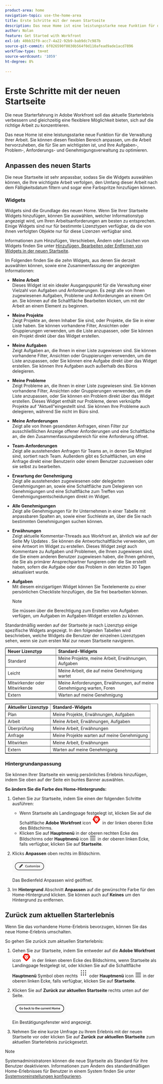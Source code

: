 ```yaml
---
product-area: home
navigation-topic: use-the-home-area
title: Erste Schritte mit der neuen Startseite
description: Das neue Home ist eine leistungsstarke neue Funktion für die Verwaltung Ihrer Arbeit. Dieser flexible Bereich kann angepasst werden, um die Arbeit hervorzuheben, die für Sie am wichtigsten ist, und Ihre Aufgaben-, Problem-, Anforderungs- und Genehmigungsverwaltung zu optimieren.
author: Nolan
feature: Get Started with Workfront
exl-id: 40bb32f0-acc7-4a22-92b9-bab9dc7c987b
source-git-commit: 6f026590f0030b564f0d110afead9ade1acd7896
workflow-type: tm+mt
source-wordcount: '1059'
ht-degree: 8%

---
```


# Erste Schritte mit der neuen Startseite

<!--Audited: 12/2023-->

Die neue Starterfahrung in Adobe Workfront soll das aktuelle Starterlebnis verbessern und gleichzeitig eine flexiblere Möglichkeit bieten, sich auf die richtige Arbeit zu konzentrieren.

Das neue Home ist eine leistungsstarke neue Funktion für die Verwaltung Ihrer Arbeit. Sie können diesen flexiblen Bereich anpassen, um die Arbeit hervorzuheben, die für Sie am wichtigsten ist, und Ihre Aufgaben-, Problem-, Anforderungs- und Genehmigungsverwaltung zu optimieren.

## Anpassen des neuen Starts

Die neue Startseite ist sehr anpassbar, sodass Sie die Widgets auswählen können, die Ihre wichtigste Arbeit verfolgen, den Umfang dieser Arbeit nach dem Fälligkeitsdatum filtern und sogar eine Farbspritze hinzufügen können.

### Widgets

Widgets sind die Grundlage des neuen Home. Wenn Sie Ihrer Startseite Widgets hinzufügen, können Sie auswählen, welcher Informationstyp angezeigt wird, um Ihren Arbeitsanforderungen am besten zu entsprechen. Einige Widgets sind nur für bestimmte Lizenztypen verfügbar, da die von ihnen verfolgten Objekte nur für diese Lizenzen verfügbar sind.

Informationen zum Hinzufügen, Verschieben, Ändern oder Löschen von Widgets finden Sie unter [Hinzufügen, Bearbeiten oder Entfernen von Widgets in der neuen Startseite](/help/quicksilver/workfront-basics/using-home/new-home/add-edit-remove-widgets-in-new-home.md).

Im Folgenden finden Sie die zehn Widgets, aus denen Sie derzeit auswählen können, sowie eine Zusammenfassung der angezeigten Informationen:

* **Meine Arbeit**\
    Dieses Widget ist ein idealer Ausgangspunkt für die Verwaltung einer Vielzahl von Aufgaben und Anforderungen. Es zeigt alle von Ihnen zugewiesenen Aufgaben, Probleme und Anforderungen an einem Ort an. Sie können auf die Schaltfläche Bearbeiten klicken, um mit der Arbeit an einem Element zu beginnen.

* **Meine Projekte**\
    Zeigt Projekte an, deren Inhaber Sie sind, oder Projekte, die Sie in einer Liste haben. Sie können vorhandene Filter, Ansichten oder Gruppierungen verwenden, um die Liste anzupassen, oder Sie können ein Projekt direkt über das Widget erstellen.

* **Meine Aufgaben**\
    Zeigt Aufgaben an, die Ihnen in einer Liste zugewiesen sind. Sie können vorhandene Filter, Ansichten oder Gruppierungen verwenden, um die Liste anzupassen, oder Sie können eine Aufgabe direkt über das Widget erstellen. Sie können Ihre Aufgaben auch außerhalb des Büros delegieren.

* **Meine Probleme**\
    Zeigt Probleme an, die Ihnen in einer Liste zugewiesen sind. Sie können vorhandene Filter, Ansichten oder Gruppierungen verwenden, um die Liste anzupassen, oder Sie können ein Problem direkt über das Widget erstellen. Dieses Widget enthält nur Probleme, deren verknüpfte Projekte auf &quot;Aktuell&quot;eingestellt sind. Sie können Ihre Probleme auch delegieren, während Sie nicht im Büro sind.

* **Meine Anforderungen**\
    Zeigt alle von Ihnen gesendeten Anfragen, einen Filter zur ausschließlichen Anzeige offener Anforderungen und eine Schaltfläche an, die den Zusammenfassungsbereich für eine Anforderung öffnet.

* **Team-Anforderungen**\
    Zeigt alle ausstehenden Anfragen für Teams an, in denen Sie Mitglied sind, sortiert nach Team. Außerdem gibt es Schaltflächen, um eine Anfrage direkt einer Benutzerin oder einem Benutzer zuzuweisen oder sie selbst zu bearbeiten.

* **Erwartung der Genehmigung**\
    Zeigt alle ausstehenden zugewiesenen oder delegierten Genehmigungen an, sowie eine Schaltfläche zum Delegieren von Genehmigungen und eine Schaltfläche zum Treffen von Genehmigungsentscheidungen direkt im Widget.

* **Alle Genehmigungen**\
    Zeigt alle Genehmigungen für Ihr Unternehmen in einer Tabelle mit anpassbaren Spalten an, sowie einer Suchleiste an, über die Sie nach bestimmten Genehmigungen suchen können.

* **Erwähnungen**\
    Zeigt aktuelle Kommentar-Threads aus Workfront an, ähnlich wie auf der Seite My Updates . Sie können die Antwortschaltfläche verwenden, um eine Antwort im Widget zu erstellen. Dieses Widget zeigt auch Kommentare zu Aufgaben und Problemen, die Ihnen zugewiesen sind, die Sie einem anderen Benutzer zugewiesen haben, die Ihnen gehören, die Sie als primärer Ansprechpartner fungieren oder die Sie erstellt haben, sofern die Aufgabe oder das Problem in den letzten 30 Tagen aktualisiert wurde.

* **Aufgaben**\
    Mit diesem einzigartigen Widget können Sie Textelemente zu einer persönlichen Checkliste hinzufügen, die Sie frei bearbeiten können.

  >[!NOTE]
  >
  >Sie müssen über die Berechtigung zum Erstellen von Aufgaben verfügen, um Aufgaben im Aufgaben-Widget erstellen zu können.

Standardmäßig werden auf der Startseite je nach Lizenztyp einige spezifische Widgets angezeigt. In den folgenden Tabellen wird beschrieben, welche Widgets die Benutzer der einzelnen Lizenztypen sehen, wenn sie zum ersten Mal zur neuen Startseite navigieren.

<table border="1" class="inlineTable">
    <tr>
        <td><b>Neuer Lizenztyp</b></td>
        <td><b>Standard-Widgets</b></td>
    </tr>
    <tr>
        <td>Standard</td>
        <td>Meine Projekte, meine Arbeit, Erwähnungen, Aufgaben</td>
    </tr>
    <tr>
        <td>Leicht</td>
        <td>Meine Arbeit, die auf meine Genehmigung wartet</td>
    </tr>
    <tr>
        <td>Mitwirkender oder Mitwirkende</td>
        <td>Meine Anforderungen, Erwähnungen, auf meine Genehmigung warten, Foren</td>
    </tr>
    <tr>
        <td>Extern</td>
        <td>Warten auf meine Genehmigung</td>
    </tr>
</table>

<table border="1" class="inlineTable">
    <tr>
        <td><b>Aktueller Lizenztyp</b></td>
        <td><b>Standard-Widgets</b></td>
    </tr>
    <tr>
        <td>Plan</td>
        <td>Meine Projekte, Erwähnungen, Aufgaben</td>
    </tr>
    <tr>
        <td>Arbeit</td>
        <td>Meine Arbeit, Erwähnungen, Aufgaben</td>
    </tr>
    <tr>
        <td>Überprüfung</td>
        <td>Meine Arbeit, Erwähnungen</td>
    </tr>
    <tr>
        <td>Anfrage</td>
        <td>Meine Projekte warten auf meine Genehmigung</td>
    </tr>
    <tr>
        <td>Mitwirken</td>
        <td>Meine Arbeit, Erwähnungen</td>
    </tr>
    <tr>
        <td>Extern</td>
        <td>Warten auf meine Genehmigung</td>
    </tr>
</table>

### Hintergrundanpassung

Sie können Ihrer Startseite ein wenig persönliches Erlebnis hinzufügen, indem Sie oben auf der Seite ein buntes Banner auswählen.

**So ändern Sie die Farbe des Home-Hintergrunds:**

1. Gehen Sie zur Startseite, indem Sie einen der folgenden Schritte ausführen:

   * Wenn Startseite als Landingpage festgelegt ist, klicken Sie auf die Schaltfläche **Adobe Workfront** icon ![Adobe Workfront-Symbol](../new-home/assets/home-icon-30x29.png) in der linken oberen Ecke des Bildschirms.
   * Klicken Sie auf **Hauptmenü** in der oberen rechten Ecke des Bildschirms oder **Hauptmenü** icon ![Symbol für Hauptmenü](../new-home/assets/main-menu-icon-left-nav.png) in der oberen linken Ecke, falls verfügbar, klicken Sie auf **Startseite**.

1. Klicks **Anpassen** oben rechts im Bildschirm.

   ![Schaltfläche &quot;Anpassen&quot;](../new-home/assets/customize-button.png)

   Das Bedienfeld Anpassen wird geöffnet.

1. Im **Hintergrund** Abschnitt **Anpassen** auf die gewünschte Farbe für den Home-Hintergrund klicken. Sie können auch auf **Keines** um den Hintergrund zu entfernen.

## Zurück zum aktuellen Starterlebnis

Wenn Sie das vorhandene Home-Erlebnis bevorzugen, können Sie das neue Home-Erlebnis umschalten.

So gehen Sie zurück zum aktuellen Starterlebnis:

1. Gehen Sie zur Startseite, indem Sie entweder auf die **Adobe Workfront** icon ![Adobe Workfront-Symbol](../new-home/assets/home-icon-30x29.png) in der linken oberen Ecke des Bildschirms, wenn Startseite als Landingpage festgelegt ist, oder klicken Sie auf die Schaltfläche **Hauptmenü** Symbol oben rechts ![](assets/dots-main-menu.png) oder **Hauptmenü** icon ![Symbol für Hauptmenü](../new-home/assets/main-menu-icon-left-nav.png) in der oberen linken Ecke, falls verfügbar, klicken Sie auf **Startseite**.

1. Klicken Sie auf **Zurück zur aktuellen Startseite** rechts unten auf der Seite.

   ![Zurück zur aktuellen Schaltfläche &quot;Home&quot;](../new-home/assets/go-back-to-current-home-button.png)

   Ein Bestätigungsfenster wird angezeigt.

1. Nehmen Sie eine kurze Umfrage zu Ihrem Erlebnis mit der neuen Startseite vor oder klicken Sie auf **Zurück zur aktuellen Startseite** zum aktuellen Starterlebnis zurückgesetzt.

>[!NOTE]
>
> Systemadministratoren können die neue Startseite als Standard für ihre Benutzer deaktivieren. Informationen zum Ändern des standardmäßigen Home-Erlebnisses für Benutzer in einem System finden Sie unter [Systemvoreinstellungen konfigurieren](/help/quicksilver/administration-and-setup/manage-workfront/security/configure-security-preferences.md).
